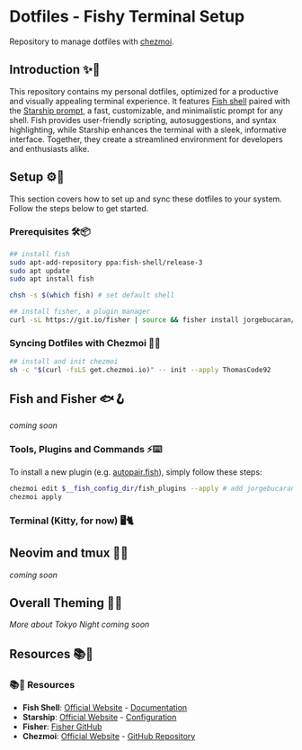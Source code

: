 # Dotfiles - Fishy Terminal Setup

Repository to manage dotfiles with [chezmoi](https://www.chezmoi.io/).

## Introduction ✨🎨

This repository contains my personal dotfiles, optimized for a productive and visually appealing terminal experience. It features [Fish shell](https://fishshell.com/) paired with the [Starship prompt](https://starship.rs/), a fast, customizable, and minimalistic prompt for any shell. Fish provides user-friendly scripting, autosuggestions, and syntax highlighting, while Starship enhances the terminal with a sleek, informative interface. Together, they create a streamlined environment for developers and enthusiasts alike.

## Setup ⚙️🔧

This section covers how to set up and sync these dotfiles to your system. Follow the steps below to get started.

### Prerequisites 🛠️📦

```bash
## install fish
sudo apt-add-repository ppa:fish-shell/release-3
sudo apt update
sudo apt install fish

chsh -s $(which fish) # set default shell

## install fisher, a plugin manager
curl -sL https://git.io/fisher | source && fisher install jorgebucaran/fisher
```

### Syncing Dotfiles with Chezmoi 🔄📁

```bash
## install and init chezmoi
sh -c "$(curl -fsLS get.chezmoi.io)" -- init --apply ThomasCode92
```

## Fish and Fisher 🐟🪝

_coming soon_

### Tools, Plugins and Commands ⚡⌨️

To install a new plugin (e.g. [autopair.fish](https://github.com/jorgebucaran/autopair.fish)), simply follow these steps:

```bash
chezmoi edit $__fish_config_dir/fish_plugins --apply # add jorgebucaran/autopair.fish
chezmoi apply
```

### Terminal (Kitty, for now) 🖥️🐈

## Neovim and tmux 📜🌀

_coming soon_

## Overall Theming 🌃🎴

_More about Tokyo Night coming soon_

## Resources 📚🔗

### 📚🔗 Resources

- **Fish Shell**: [Official Website](https://fishshell.com/) - [Documentation](https://fishshell.com/docs/current/)
- **Starship**: [Official Website](https://starship.rs/) - [Configuration](https://starship.rs/config/)
- **Fisher**: [Fisher GitHub](https://github.com/jorgebucaran/fisher)
- **Chezmoi**: [Official Website](https://www.chezmoi.io/) - [GitHub Repository](https://github.com/twpayne/chezmoi)
